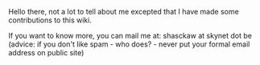 
Hello there, not a lot to tell about me excepted that I have made some contributions to this wiki. 

If you want to know more, you can mail me at: shasckaw at skynet dot be (advice: if you don't like spam - who does? - never put your formal email address on public site) 
